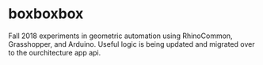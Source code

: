 # boxboxbox

Fall 2018 experiments in geometric automation using RhinoCommon, Grasshopper, and Arduino. Useful logic is being updated and migrated over to the ourchitecture app api.
